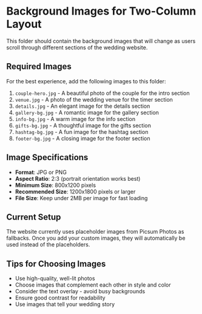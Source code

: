 # Background Images for Two-Column Layout

This folder should contain the background images that will change as users scroll through different sections of the wedding website.

## Required Images

For the best experience, add the following images to this folder:

1. `couple-hero.jpg` - A beautiful photo of the couple for the intro section
2. `venue.jpg` - A photo of the wedding venue for the timer section
3. `details.jpg` - An elegant image for the details section
4. `gallery-bg.jpg` - A romantic image for the gallery section
5. `info-bg.jpg` - A warm image for the info section
6. `gifts-bg.jpg` - A thoughtful image for the gifts section
7. `hashtag-bg.jpg` - A fun image for the hashtag section
8. `footer-bg.jpg` - A closing image for the footer section

## Image Specifications

- **Format**: JPG or PNG
- **Aspect Ratio**: 2:3 (portrait orientation works best)
- **Minimum Size**: 800x1200 pixels
- **Recommended Size**: 1200x1800 pixels or larger
- **File Size**: Keep under 2MB per image for fast loading

## Current Setup

The website currently uses placeholder images from Picsum Photos as fallbacks. Once you add your custom images, they will automatically be used instead of the placeholders.

## Tips for Choosing Images

- Use high-quality, well-lit photos
- Choose images that complement each other in style and color
- Consider the text overlay - avoid busy backgrounds
- Ensure good contrast for readability
- Use images that tell your wedding story
